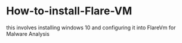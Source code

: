 # How-to-install-Flare-VM
this involves installing windows 10 and  configuring it into FlareVm for Malware Analysis

